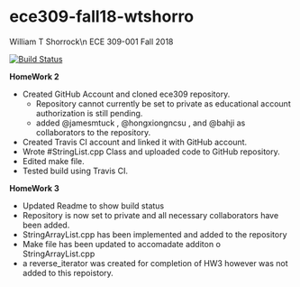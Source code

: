 # ece309-fall18-wtshorro
William T Shorrock\n
ECE 309-001
Fall 2018

[![Build Status](https://travis-ci.org/wtshorro/ece309-fall18-unityid.svg?branch=master)](https://travis-ci.org/wtshorro/ece309-fall18-wtshorro)



**HomeWork 2**
  * Created GitHub Account and cloned ece309 repository.
      * Repository cannot currently be set to private as educational account authorization is still pending. 
      * added @jamesmtuck , @hongxiongncsu , and @bahji as collaborators to the repository. 
  * Created Travis CI account and linked it with GitHub account.
  * Wrote #StringList.cpp Class and uploaded code to GitHub repository.
  * Edited make file.
  * Tested build using Travis CI.
  
  **HomeWork 3**
   * Updated Readme to show build status
   * Repository is now set to private and all necessary collaborators have been added. 
   * StringArrayList.cpp has been implemented and added to the repository
   * Make file has been updated to accomadate additon o StringArrayList.cpp
   * a reverse_iterator was created for completion of HW3 however was not added to this repoistory. 
  


